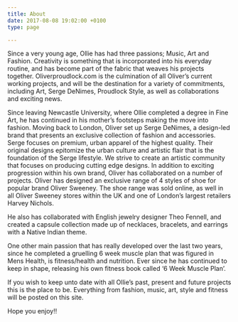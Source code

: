 ```yaml
---
title: About
date: 2017-08-08 19:02:00 +0100
type: page

---
```

Since a very young age, Ollie has had three passions; Music, Art and Fashion. Creativity is something that is incorporated into his everyday routine, and has become part of the fabric that weaves his projects together. Oliverproudlock.com is the culmination of all Oliver’s current working projects, and will be the destination for a variety of commitments, including Art, Serge DeNimes, Proudlock Style, as well as collaborations and exciting news.

Since leaving Newcastle University, where Ollie completed a degree in Fine Art, he has continued in his mother’s footsteps making the move into fashion. Moving back to London, Oliver set up Serge DeNimes, a design-led brand that presents an exclusive collection of fashion and accessories. Serge focuses on premium, urban apparel of the highest quality. Their original designs epitomize the urban culture and artistic flair that is the foundation of the Serge lifestyle. We strive to create an artistic community that focuses on producing cutting edge designs. In addition to exciting progression within his own brand, Oliver has collaborated on a number of projects. Oliver has designed an exclusive range of 4 styles of shoe for popular brand Oliver Sweeney. The shoe range was sold online, as well in all Oliver Sweeney stores within the UK and one of London’s largest retailers Harvey Nichols.

He also has collaborated with English jewelry designer Theo Fennell, and created a capsule collection made up of necklaces, bracelets, and earrings with a Native Indian theme.

One other main passion that has really developed over the last two years, since he completed a gruelling 6 week muscle plan that was figured in Mens Health, is fitness/health and nutrition. Ever since he has continued to keep in shape, releasing his own fitness book called ‘6 Week Muscle Plan’.

If you wish to keep unto date with all Ollie’s past, present and future projects this is the place to be. Everything from fashion, music, art, style and fitness will be posted on this site.

Hope you enjoy!!